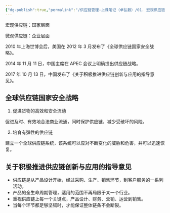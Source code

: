 ```yaml
---
{"dg-publish":true,"permalink":"/供应链管理-上课笔记（卓弘毅）/01. 宏观供应链/","tags":["供应链"],"noteIcon":"3","created":"2023-10-02T20:21:56.811+08:00","updated":"2023-10-04T01:09:58.357+08:00"}
---
```


宏观供应链：国家层面

微观供应链：企业层面

2010 年上海世博会后，美国在 2012 年 3 月发布了《全球供应链国家安全战略》。

2014 年 11 月 11 日，中国主席在 APEC 会议上明确提出供应链战略。

2017 年 10 月 13 日，中国发布了《关于积极推进供应链创新与应用的指导意见》。

## 全球供应链国家安全战略

1. 促进货物的高效和安全流动

促进及时、有效地合法商业流通，同时保护供应链，减少受破坏的风险。

2. 培育有弹性的供应链

建立一个全球供应链系统，该系统可以应对不断变化的威胁和危害，并可以迅速恢复。

## 关于积极推进供应链创新与应用的指导意见

- 供应链是从产品设计开始，经过采购、生产、销售环节，到客户服务的一系列活动。
- 产品的全生命周期管理，适用的范围不再局限于某一个行业。
- 重视供应链上每一个关键点，产品设计、财务、营销、运营到销售。
- 当每个环节都足够坚韧时，才能保证整体链条不会断裂。